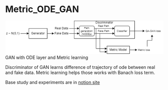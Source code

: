 # Metric_ODE_GAN
![](model.png)
GAN with ODE layer and Metric learning

Discriminator of GAN learns difference of trajectory of ode between real and fake data. Metric learning helps those works with Banach loss term.

Base study and experiments are in [notion site](https://www.notion.so/CTGAN-ODE_Metric-4c6bd4702db945aa95476b3047bbff72)

